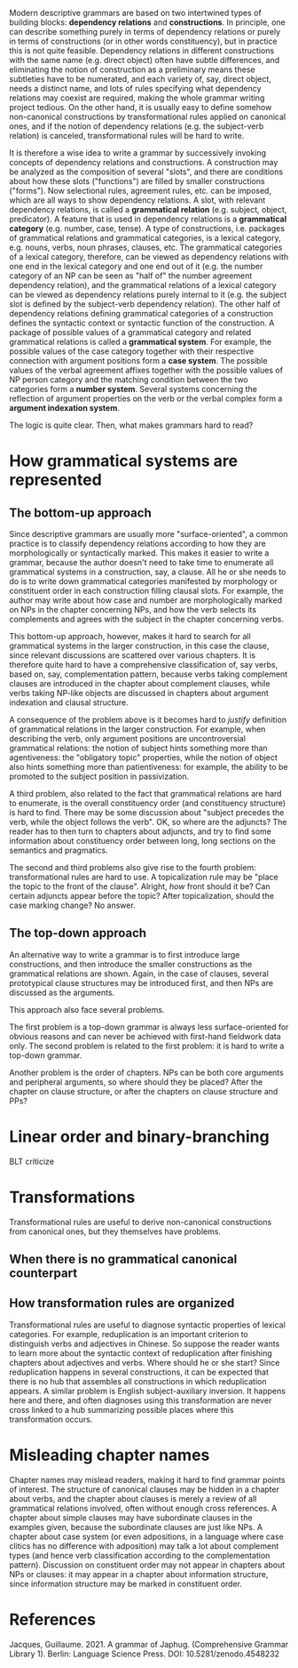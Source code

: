 Modern descriptive grammars are based on two intertwined types of building blocks:
**dependency relations** and **constructions**.
In principle, one can describe something purely in terms of dependency relations 
or purely in terms of constructions (or in other words constituency),
but in practice this is not quite feasible.
Dependency relations in different constructions with the same name (e.g. direct object)
often have subtle differences,
and eliminating the notion of construction as a preliminary
means these subtleties have to be numerated, 
and each variety of, say, direct object, needs a distinct name,
and lots of rules specifying what dependency relations may coexist are required,
making the whole grammar writing project tedious.
On the other hand, it is usually easy to define somehow non-canonical constructions 
by transformational rules applied on canonical ones,
and if the notion of dependency relations (e.g. the subject-verb relation) is canceled,
transformational rules will be hard to write.

It is therefore a wise idea to write a grammar 
by successively invoking concepts of dependency relations and constructions.
A construction may be analyzed as the composition of several "slots", 
and there are conditions about how these slots ("functions")
are filled by smaller constructions ("forms").
Now selectional rules, agreement rules, etc. can be imposed,
which are all ways to show dependency relations.
A slot, with relevant dependency relations, is called a **grammatical relation** (e.g. subject, object, predicator).
A feature that is used in dependency relations is a **grammatical category** (e.g. number, case, tense).
A type of constructions, i.e. packages of grammatical relations and grammatical categories,
is a lexical category, e.g. nouns, verbs, noun phrases, clauses, etc.
The grammatical categories of a lexical category, therefore,
can be viewed as dependency relations with one end in the lexical category and one end out of it 
(e.g. the number category of an NP can be seen as "half of" the number agreement dependency relation),
and the grammatical relations of a lexical category can be viewed as dependency relations purely internal to it
(e.g. the subject slot is defined by the subject-verb dependency relation).
The other half of dependency relations defining grammatical categories of a construction
defines the syntactic context or syntactic function of the construction.
A package of possible values of a grammatical category and related grammatical relations 
is called a **grammatical system**.
For example, the possible values of the case category 
together with their respective connection with argument positions 
form a **case system**.
The possible values of the verbal agreement affixes together with 
the possible values of NP person category
and the matching condition between the two categories
form a **number system**.
Several systems concerning the reflection of argument properties on the verb or the verbal complex
form a **argument indexation system**.

The logic is quite clear.
Then, what makes grammars hard to read?

# How grammatical systems are represented

## The bottom-up approach

Since descriptive grammars are usually more "surface-oriented",
a common practice is to classify dependency relations 
according to how they are morphologically or syntactically marked.
This makes it easier to write a grammar,
because the author doesn't need to take time to enumerate all grammatical systems in a construction,
say, a clause.
All he or she needs to do is to write down grammatical categories 
manifested by morphology or constituent order in each construction filling clausal slots.
For example, the author may write about how case and number are morphologically marked on NPs
in the chapter concerning NPs,
and how the verb selects its complements and agrees with the subject in the chapter concerning verbs.

This bottom-up approach, however, makes it hard to search for all grammatical systems in the larger construction,
in this case the clause, 
since relevant discussions are scattered over various chapters.
It is therefore quite hard to have a comprehensive classification 
of, say verbs, based on, say, complementation pattern, 
because verbs taking complement clauses are introduced in the chapter about complement clauses,
while verbs taking NP-like objects are discussed in chapters about argument indexation and clausal structure.

A consequence of the problem above is it becomes hard 
to *justify* definition of grammatical relations in the larger construction.
For example, when describing the verb,
only argument positions are uncontroversial grammatical relations:
the notion of subject hints something more than agentiveness: 
the "obligatory topic" properties,
while the notion of object also hints something more than patientiveness:
for example, the ability to be promoted to the subject position in passivization.

A third problem, also related to the fact that grammatical relations are hard to enumerate,
is the overall constituency order (and constituency structure) is hard to find.
There may be some discussion about "subject precedes the verb, while the object follows the verb".
OK, so where are the adjuncts?
The reader has to then turn to chapters about adjuncts,
and try to find some information about constituency order 
between long, long sections on the semantics and pragmatics.

The second and third problems also give rise to the fourth problem:
transformational rules are hard to use.
A topicalization rule may be "place the topic to the front of the clause".
Alright, *how* front should it be? 
Can certain adjuncts appear before the topic? 
After topicalization, should the case marking change?
No answer.

## The top-down approach

An alternative way to write a grammar is to first introduce large constructions, 
and then introduce the smaller constructions as the grammatical relations are shown.
Again, in the case of clauses,
several prototypical clause structures may be introduced first,
and then NPs are discussed as the arguments.

This approach also face several problems.

The first problem is a top-down grammar is always less surface-oriented for obvious reasons 
and can never be achieved with first-hand fieldwork data only.
The second problem is related to the first problem: 
it is hard to write a top-down grammar.

Another problem is the order of chapters. 
NPs can be both core arguments and peripheral arguments,
so where should they be placed?
After the chapter on clause structure, or after the chapters on clause structure and PPs?

# Linear order and binary-branching

BLT criticize

# Transformations

Transformational rules are useful to derive non-canonical constructions from canonical ones,
but they themselves have problems.

## When there is no grammatical canonical counterpart

## How transformation rules are organized

Transformational rules are useful to diagnose syntactic properties of lexical categories.
For example, reduplication is an important criterion to distinguish verbs and adjectives in Chinese.
So suppose the reader wants to learn more about the syntactic context of reduplication 
after finishing chapters about adjectives and verbs.
Where should he or she start?
Since reduplication happens in several constructions,
it can be expected that there is no hub that assembles all constructions in which reduplication appears.
A similar problem is English subject-auxiliary inversion.
It happens here and there, 
and often diagnoses using this transformation are never cross linked to a hub summarizing possible places 
where this transformation occurs.

# Misleading chapter names

Chapter names may mislead readers, making it hard to find grammar points of interest.
The structure of canonical clauses may be hidden in a chapter about verbs,
and the chapter about clauses is merely a review of all grammatical relations involved,
often without enough cross references.
A chapter about simple clauses may have subordinate clauses in the examples given,
because the subordinate clauses are just like NPs.
A chapter about case system 
(or even adpositions, in a language where case clitics has no difference with adposition) 
may talk a lot about complement types 
(and hence verb classification according to the complementation pattern).
Discussion on constituent order may not appear in chapters about NPs or clauses:
it may appear in a chapter about information structure,
since information structure may be marked in constituent order.

# References

Jacques, Guillaume. 2021. A grammar of Japhug. (Comprehensive Grammar Library 1). Berlin: Language Science Press. DOI: 10.5281/zenodo.4548232